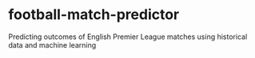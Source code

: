 # football-match-predictor
Predicting outcomes of English Premier League matches using historical data and machine learning
